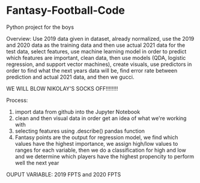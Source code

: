 # Fantasy-Football-Code
Python project for the boys

Overview: Use 2019 data given in dataset, already normalized, use the 2019 and 2020 data as the training data and then use actual 2021 data for the test data, 
select features, use machine learning model in order to predict which features are important, clean data, then use models (QDA, logistic regression, and support vector machines), create visuals, use predictors in order to find what the next years data will be, find error rate between prediction and actual 2021 data, and then we gucci.

WE WILL BLOW NIKOLAY'S SOCKS OFF!!!!!!!!


Process: 
1. import data from github into the Jupyter Notebook 
2. clean and then visual data in order get an idea of what we're working with
3. selecting features using .describe() pandas function
4. Fantasy points are the output for regression model, we find which values have the highest importance, we assign
high/low values to ranges for each variable, then we do a classification for high and low and we determine which players
have the highest propencity to perform well the next year




OUPUT VARIABLE: 2019 FPTS and 2020 FPTS
